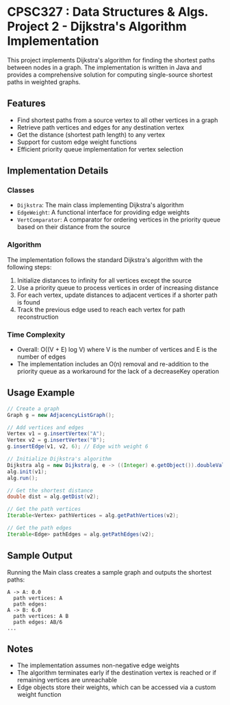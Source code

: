 # CPSC327 : Data Structures & Algs. Project 2 - Dijkstra's Algorithm Implementation

This project implements Dijkstra's algorithm for finding the shortest paths between nodes in a graph. The implementation is written in Java and provides a comprehensive solution for computing single-source shortest paths in weighted graphs.

## Features
- Find shortest paths from a source vertex to all other vertices in a graph
- Retrieve path vertices and edges for any destination vertex
- Get the distance (shortest path length) to any vertex
- Support for custom edge weight functions
- Efficient priority queue implementation for vertex selection

## Implementation Details

### Classes
- `Dijkstra`: The main class implementing Dijkstra's algorithm
- `EdgeWeight`: A functional interface for providing edge weights
- `VertComparator`: A comparator for ordering vertices in the priority queue based on their distance from the source

### Algorithm
The implementation follows the standard Dijkstra's algorithm with the following steps:
1. Initialize distances to infinity for all vertices except the source
2. Use a priority queue to process vertices in order of increasing distance
3. For each vertex, update distances to adjacent vertices if a shorter path is found
4. Track the previous edge used to reach each vertex for path reconstruction

### Time Complexity
- Overall: O((V + E) log V) where V is the number of vertices and E is the number of edges
- The implementation includes an O(n) removal and re-addition to the priority queue as a workaround for the lack of a decreaseKey operation

## Usage Example
```java
// Create a graph
Graph g = new AdjacencyListGraph();

// Add vertices and edges
Vertex v1 = g.insertVertex("A");
Vertex v2 = g.insertVertex("B");
g.insertEdge(v1, v2, 6); // Edge with weight 6

// Initialize Dijkstra's algorithm
Dijkstra alg = new Dijkstra(g, e -> ((Integer) e.getObject()).doubleValue());
alg.init(v1);
alg.run();

// Get the shortest distance
double dist = alg.getDist(v2);

// Get the path vertices
Iterable<Vertex> pathVertices = alg.getPathVertices(v2);

// Get the path edges
Iterable<Edge> pathEdges = alg.getPathEdges(v2);
```

## Sample Output
Running the Main class creates a sample graph and outputs the shortest paths:
```
A -> A: 0.0
  path vertices: A
  path edges:
A -> B: 6.0
  path vertices: A B
  path edges: AB/6
...
```

## Notes
- The implementation assumes non-negative edge weights
- The algorithm terminates early if the destination vertex is reached or if remaining vertices are unreachable
- Edge objects store their weights, which can be accessed via a custom weight function

